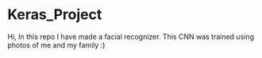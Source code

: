 # Keras_Project
Hi, In this repo I have made a facial recognizer. This CNN was trained using photos of me and my family :)
